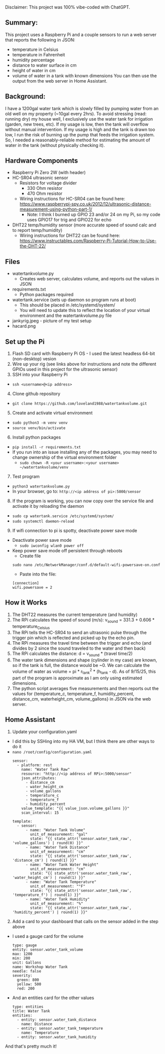 Disclaimer: This project was 100% vibe-coded with ChatGPT.

## Summary:
This project uses a Raspberry Pi and a couple sensors to run a web server that reports the following in JSON: 
- temperature in Celsius
- temperature in Fahrenheit
- humidity percentage
- distance to water surface in cm
- height of water in cm
- volume of water in a tank with known dimensions
You can then use the output from the web server in Home Assistant.


## Background:
I have a 1200gal water tank which is slowly filled by pumping water from an old well on my property (~10gal every 2hrs).  To avoid stressing (read: running dry) my house well, I exclusively use the water tank for irrigation (garden, new trees, etc).  If my usage is low, then the tank will overflow without manual intervention.  If my usage is high and the tank is drawn too low, I run the risk of burning up the pump that feeds the irrigation system.  So, I needed a reasonably-reliable method for estimating the amount of water in the tank (without physically checking it).


## Hardware Components
- Raspberry Pi Zero 2W (with header)
- HC-SR04 ultrasonic sensor
  - Resistors for voltage divider
    - 330 Ohm resistor
    - 470 Ohm resistor
  - Wiring instructions for HC-SR04 can be found here: https://www.raspberrypi-spy.co.uk/2012/12/ultrasonic-distance-measurement-using-python-part-1/
    - Note: I think I burned up GPIO 23 and/or 24 on my Pi, so my code uses GPIO17 for trig and GPIO22 for echo
- DHT22 temp/humidity sensor (more accurate speed of sound calc and to report temp/humidity)
  - Wiring instructions for DHT22 can be found here: https://www.instructables.com/Raspberry-Pi-Tutorial-How-to-Use-the-DHT-22/


## Files
- watertankvolume.py
  - Creates web server, calculates volume, and reports out the values in JSON
- requirements.txt
  - Python packages required
- watertank.service (sets up daemon so program runs at boot)
  - This should be placed in /etc/systemd/system/
  - You will need to update this to reflect the location of your virtual environment and the watertankvolume.py file
- jankyrig.jpeg - picture of my test setup
- hacard.png

## Set up the Pi
1. Flash SD card with Raspberry Pi OS - I used the latest headless 64-bit (non-desktop) vesion
2. Wire up your rig (see links above for instructions and note the different GPIOs used in this project for the ultrasonic sensor)
3. SSH into your Raspberry Pi
  - `ssh <username>@<ip address>`
4. Clone github repository
  - `git clone https://github.com/loveland1988/watertankvolume.git`
5. Create and activate virtual environment
  - `sudo python3 -m venv venv`
  - `source venv/bin/activate`
6. Install python packages
  - `pip install -r requirements.txt`
  - If you run into an issue installing any of the packages, you may need to change ownership of the virtual environment folder
      - `sudo chown -R <your username>:<your username> ~/watertankvolume/venv`
7. Test program
  - `python3 watertankvolume.py`
  - In your browser, go to: `http://<ip address of pi>:5000/sensor`
8. If the program is working, you can now copy over the service file and activate it by reloading the daemon
-   `sudo cp watertank.service /etc/systemd/system/`
-   `sudo systemctl daemon-reload`
9. If wifi connection to pi is spotty, deactivate power save mode
  - Deactivate power save mode
    -   `sudo iwconfig wlan0 power off`
  - Keep power save mode off persistent through reboots
    - Create file
    ```
    sudo nano /etc/NetworkManager/conf.d/default-wifi-powersave-on.conf
    ```
    - Paste into the file:
    ```
    [connection]
    wifi.powersave = 2
    ```



## How it Works
1. The DHT22 measures the current temperature (and humidity)
2. The RPi calculates the speed of sound (m/s): v<sub>sound</sub> = 331.3 + 0.606 * temperature<sub>Celsius</sub>
3. The RPi tells the HC-SR04 to send an ultrasonic pulse through the trigger pin which is reflected and picked up by the echo pin.
4. The RPi measures the travel time between the trigger and echo (and divides by 2 since the sound traveled to the water and then back)
5. The RPi calculates the distance: d =  v<sub>sound</sub> * (travel time/2)
6. The water tank dimensions and shape (cylinder in my case) are known, so if the tank is full, the distance would be ~0.  We can calculate the volume of water as volume = pi * r<sub>tank</sub><sup>2</sup> * (h<sub>tank</sub> - d).  As of 9/15/25, this part of the program is approximate as I am only using estimated dimensions.
7. The python script averages five measurements and then reports out the values for {temperature_c, temperature_f, humidity_percent, distance_cm, waterheight_cm, volume_gallons} in JSON via the web server.

## Home Assistant
1. Update your configuration.yaml
  - I did this by SSHing into my HA VM, but I think there are other ways to do it
  - `nano /root/config/configuration.yaml`
    ```
    sensor:
      - platform: rest
        name: "Water Tank Raw"
        resource: "http://<ip address of RPi>:5000/sensor"
        json_attributes:
          - distance_cm
          - water_height_cm
          - volume_gallons
          - temperature_c
          - temperature_f
          - humidity_percent
        value_template: "{{ value_json.volume_gallons }}"
        scan_interval: 15

    template:
      - sensor:
          - name: "Water Tank Volume"
            unit_of_measurement: "gal"
            state: "{{ state_attr('sensor.water_tank_raw', 'volume_gallons') | round(0) }}"
          - name: "Water Tank Distance"
            unit_of_measurement: "cm"
            state: "{{ state_attr('sensor.water_tank_raw', 'distance_cm') | round(1) }}"
          - name: "Water Tank Water Height"
            unit_of_measurement: "cm"
            state: "{{ state_attr('sensor.water_tank_raw', 'water_height_cm') | round(1) }}"
          - name: "Water Tank Temperature"
            unit_of_measurement: "°F"
            state: "{{ state_attr('sensor.water_tank_raw', 'temperature_f') | round(1) }}"
          - name: "Water Tank Humidity"
            unit_of_measurement: "%"
            state: "{{ state_attr('sensor.water_tank_raw', 'humidity_percent') | round(1) }}"
      ```
2. Add a card to your dashboard that calls on the sensor added in the step above
  - I used a gauge card for the volume
    ```
    type: gauge
    entity: sensor.water_tank_volume
    max: 1200
    min: 200
    unit: Gallons
    name: Workshop Water Tank
    needle: false
    severity:
      green: 800
      yellow: 500
      red: 200
    ```
  - And an entities card for the other values
    ```
    type: entities
    title: Water Tank
    entities:
      - entity: sensor.water_tank_distance
        name: Distance
      - entity: sensor.water_tank_temperature
        name: Temperature
      - entity: sensor.water_tank_humidity
    ```

And that's pretty much it!
